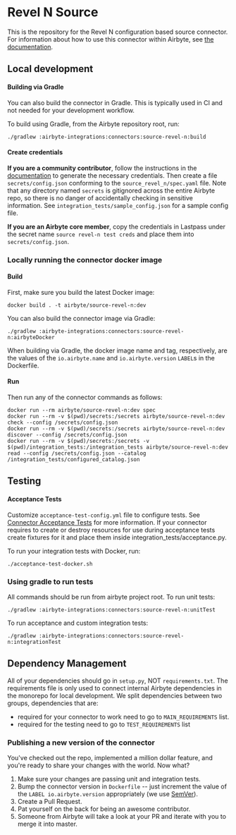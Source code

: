 # Revel N Source

This is the repository for the Revel N configuration based source connector.
For information about how to use this connector within Airbyte, see [the documentation](https://docs.airbyte.com/integrations/sources/revel-n).

## Local development

#### Building via Gradle
You can also build the connector in Gradle. This is typically used in CI and not needed for your development workflow.

To build using Gradle, from the Airbyte repository root, run:
```
./gradlew :airbyte-integrations:connectors:source-revel-n:build
```

#### Create credentials
**If you are a community contributor**, follow the instructions in the [documentation](https://docs.airbyte.com/integrations/sources/revel-n)
to generate the necessary credentials. Then create a file `secrets/config.json` conforming to the `source_revel_n/spec.yaml` file.
Note that any directory named `secrets` is gitignored across the entire Airbyte repo, so there is no danger of accidentally checking in sensitive information.
See `integration_tests/sample_config.json` for a sample config file.

**If you are an Airbyte core member**, copy the credentials in Lastpass under the secret name `source revel-n test creds`
and place them into `secrets/config.json`.

### Locally running the connector docker image

#### Build
First, make sure you build the latest Docker image:
```
docker build . -t airbyte/source-revel-n:dev
```

You can also build the connector image via Gradle:
```
./gradlew :airbyte-integrations:connectors:source-revel-n:airbyteDocker
```
When building via Gradle, the docker image name and tag, respectively, are the values of the `io.airbyte.name` and `io.airbyte.version` `LABEL`s in
the Dockerfile.

#### Run
Then run any of the connector commands as follows:
```
docker run --rm airbyte/source-revel-n:dev spec
docker run --rm -v $(pwd)/secrets:/secrets airbyte/source-revel-n:dev check --config /secrets/config.json
docker run --rm -v $(pwd)/secrets:/secrets airbyte/source-revel-n:dev discover --config /secrets/config.json
docker run --rm -v $(pwd)/secrets:/secrets -v $(pwd)/integration_tests:/integration_tests airbyte/source-revel-n:dev read --config /secrets/config.json --catalog /integration_tests/configured_catalog.json
```
## Testing

#### Acceptance Tests
Customize `acceptance-test-config.yml` file to configure tests. See [Connector Acceptance Tests](https://docs.airbyte.com/connector-development/testing-connectors/connector-acceptance-tests-reference) for more information.
If your connector requires to create or destroy resources for use during acceptance tests create fixtures for it and place them inside integration_tests/acceptance.py.

To run your integration tests with Docker, run:
```
./acceptance-test-docker.sh
```

### Using gradle to run tests
All commands should be run from airbyte project root.
To run unit tests:
```
./gradlew :airbyte-integrations:connectors:source-revel-n:unitTest
```
To run acceptance and custom integration tests:
```
./gradlew :airbyte-integrations:connectors:source-revel-n:integrationTest
```

## Dependency Management
All of your dependencies should go in `setup.py`, NOT `requirements.txt`. The requirements file is only used to connect internal Airbyte dependencies in the monorepo for local development.
We split dependencies between two groups, dependencies that are:
* required for your connector to work need to go to `MAIN_REQUIREMENTS` list.
* required for the testing need to go to `TEST_REQUIREMENTS` list

### Publishing a new version of the connector
You've checked out the repo, implemented a million dollar feature, and you're ready to share your changes with the world. Now what?
1. Make sure your changes are passing unit and integration tests.
1. Bump the connector version in `Dockerfile` -- just increment the value of the `LABEL io.airbyte.version` appropriately (we use [SemVer](https://semver.org/)).
1. Create a Pull Request.
1. Pat yourself on the back for being an awesome contributor.
1. Someone from Airbyte will take a look at your PR and iterate with you to merge it into master.
